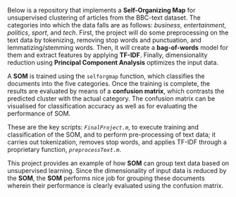 Below is a repository that implements a **Self-Organizing Map** for unsupervised clustering of articles from the BBC-text dataset. The categories into which the data falls are as follows: *business*, *entertainment*, *politics*, *sport*, and *tech*. First, the project will do some preprocessing on the text data by tokenizing, removing stop words and punctuation, and lemmatizing/stemming words. Then, it will create a **bag-of-words** model for them and extract features by applying **TF-IDF**. Finally, dimensionality reduction using **Principal Component Analysis** optimizes the input data.

A **SOM** is trained using the `selforgmap` function, which classifies the documents into the five categories. Once the training is complete, the results are evaluated by means of a **confusion matrix**, which contrasts the predicted cluster with the actual category. The confusion matrix can be visualised for classification accuracy as well as for evaluating the performance of SOM.

These are the key scripts: *`FinalProject.m`*, to execute training and classification of the SOM, and to perform pre-processing of text data; it carries out tokenization, removes stop words, and applies TF-IDF through a proprietary function, *`preprocessText.m`*.

This project provides an example of how **SOM** can group text data based on unsupervised learning. Since the dimensionality of input data is reduced by the **SOM**, the **SOM** performs nice job for grouping these documents wherein their performance is clearly evaluated using the confusion matrix.
